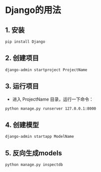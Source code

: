 # Django的用法

## 1. 安装
```
pip install Django
```

## 2. 创建项目
```
django-admin startproject ProjectName
```

## 3. 运行项目
  * 进入 ProjectName 目录，运行一下命令：
```
python manage.py runserver 127.0.0.1:8000
```

## 4. 创建模型
```
django-admin startapp ModelName
```

## 5. 反向生成models
```
python manage.py inspectdb
```